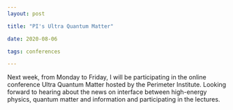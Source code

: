 ```yaml
---
layout: post

title: "PI's Ultra Quantum Matter"

date: 2020-08-06

tags: conferences

---
```


Next week, from Monday to Friday, I will be participating in the online conference Ultra Quantum Matter hosted by the Perimeter Institute. Looking forward to hearing about the news on interface between high-energy physics, quantum matter and information and participating in the lectures.
